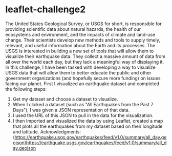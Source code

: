# leaflet-challenge2

The United States Geological Survey, or USGS for short, is responsible for providing scientific data about natural hazards, the health of our ecosystems and environment, and the impacts of climate and land-use change. Their scientists develop new methods and tools to supply timely, relevant, and useful information about the Earth and its processes.
The USGS is interested in building a new set of tools that will allow them to visualize their earthquake data. They collect a massive amount of data from all over the world each day, but they lack a meaningful way of displaying it. In this challenge, I have been tasked with developing a way to visualize USGS data that will allow them to better educate the public and other government organizations (and hopefully secure more funding) on issues facing our planet.
First I visualized an earthquake dataset and completed the following steps:
1. Get my dataset and choose a dataset to visualize.
2. When I clicked a dataset (such as "All Earthquakes from the Past 7 Days"), I was given a JSON representation of that data.
3. I used the URL of this JSON to pull in the data for the visualization.
4. I then Imported and visualized the data by using Leaflet, created a map that plots all the earthquakes from my dataset based on their longitude and latitude.
Acknowledgments: (https://earthquake.usgs.gov/earthquakes/feed/v1.0/summary/all_day.geojson)https://earthquake.usgs.gov/earthquakes/feed/v1.0/summary/all_day.geojson

